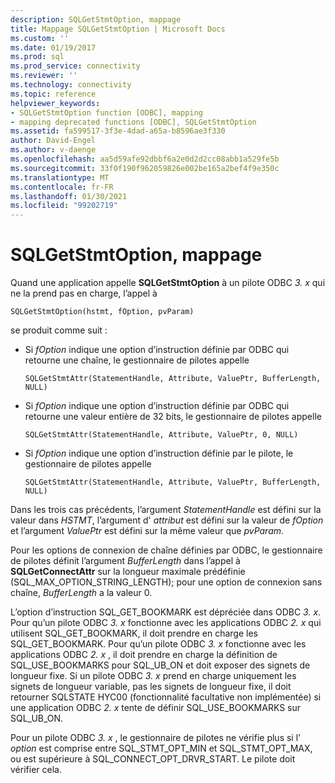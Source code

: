 ```yaml
---
description: SQLGetStmtOption, mappage
title: Mappage SQLGetStmtOption | Microsoft Docs
ms.custom: ''
ms.date: 01/19/2017
ms.prod: sql
ms.prod_service: connectivity
ms.reviewer: ''
ms.technology: connectivity
ms.topic: reference
helpviewer_keywords:
- SQLGetStmtOption function [ODBC], mapping
- mapping deprecated functions [ODBC], SQLGetStmtOption
ms.assetid: fa599517-3f3e-4dad-a65a-b8596ae3f330
author: David-Engel
ms.author: v-daenge
ms.openlocfilehash: aa5d59afe92dbbf6a2e0d2d2cc08abb1a529fe5b
ms.sourcegitcommit: 33f0f190f962059826e002be165a2bef4f9e350c
ms.translationtype: MT
ms.contentlocale: fr-FR
ms.lasthandoff: 01/30/2021
ms.locfileid: "99202719"
---
```

# <a name="sqlgetstmtoption-mapping"></a>SQLGetStmtOption, mappage
Quand une application appelle **SQLGetStmtOption** à un pilote ODBC *3. x* qui ne la prend pas en charge, l’appel à  
  
```  
SQLGetStmtOption(hstmt, fOption, pvParam)  
```  
  
 se produit comme suit :  
  
-   Si *fOption* indique une option d’instruction définie par ODBC qui retourne une chaîne, le gestionnaire de pilotes appelle  
  
    ```  
    SQLGetStmtAttr(StatementHandle, Attribute, ValuePtr, BufferLength, NULL)  
    ```  
  
-   Si *fOption* indique une option d’instruction définie par ODBC qui retourne une valeur entière de 32 bits, le gestionnaire de pilotes appelle  
  
    ```  
    SQLGetStmtAttr(StatementHandle, Attribute, ValuePtr, 0, NULL)  
    ```  
  
-   Si *fOption* indique une option d’instruction définie par le pilote, le gestionnaire de pilotes appelle  
  
    ```  
    SQLGetStmtAttr(StatementHandle, Attribute, ValuePtr, BufferLength, NULL)  
    ```  
  
 Dans les trois cas précédents, l’argument *StatementHandle* est défini sur la valeur dans *HSTMT*, l’argument d' *attribut* est défini sur la valeur de *fOption* et l’argument *ValuePtr* est défini sur la même valeur que *pvParam*.  
  
 Pour les options de connexion de chaîne définies par ODBC, le gestionnaire de pilotes définit l’argument *BufferLength* dans l’appel à **SQLGetConnectAttr** sur la longueur maximale prédéfinie (SQL_MAX_OPTION_STRING_LENGTH); pour une option de connexion sans chaîne, *BufferLength* a la valeur 0.  
  
 L’option d’instruction SQL_GET_BOOKMARK est dépréciée dans ODBC *3. x*. Pour qu’un pilote ODBC *3. x* fonctionne avec les applications ODBC *2. x* qui utilisent SQL_GET_BOOKMARK, il doit prendre en charge les SQL_GET_BOOKMARK. Pour qu’un pilote ODBC *3. x* fonctionne avec les applications ODBC *2. x* , il doit prendre en charge la définition de SQL_USE_BOOKMARKS pour SQL_UB_ON et doit exposer des signets de longueur fixe. Si un pilote ODBC *3. x* prend en charge uniquement les signets de longueur variable, pas les signets de longueur fixe, il doit retourner SQLSTATE HYC00 (fonctionnalité facultative non implémentée) si une application ODBC *2. x* tente de définir SQL_USE_BOOKMARKS sur SQL_UB_ON.  
  
 Pour un pilote ODBC *3. x* , le gestionnaire de pilotes ne vérifie plus si l' *option* est comprise entre SQL_STMT_OPT_MIN et SQL_STMT_OPT_MAX, ou est supérieure à SQL_CONNECT_OPT_DRVR_START. Le pilote doit vérifier cela.
